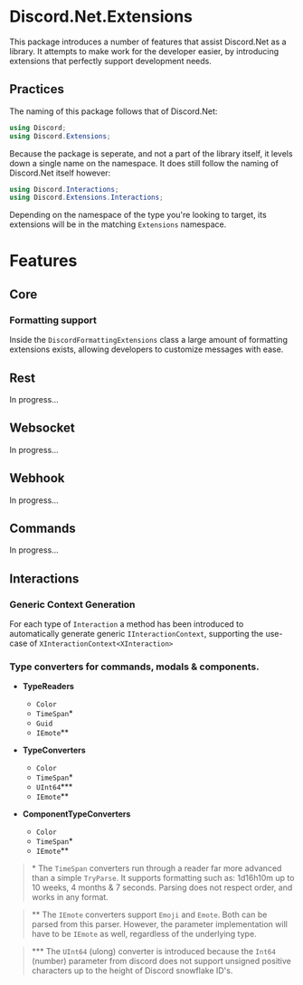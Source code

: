# Discord.Net.Extensions

This package introduces a number of features that assist Discord.Net as a library. 
It attempts to make work for the developer easier, by introducing extensions that perfectly support development needs.

## Practices

The naming of this package follows that of Discord.Net:

```cs
using Discord;
using Discord.Extensions;
```

Because the package is seperate, and not a part of the library itself, it levels down a single name on the namespace. 
It does still follow the naming of Discord.Net itself however:

```cs
using Discord.Interactions;
using Discord.Extensions.Interactions;
```

Depending on the namespace of the type you're looking to target, its extensions will be in the matching `Extensions` namespace.

# Features

## Core

### Formatting support

Inside the `DiscordFormattingExtensions` class a large amount of formatting extensions exists, allowing developers to customize messages with ease.

## Rest

In progress...

## Websocket

In progress...

## Webhook

In progress...

## Commands

In progress...

## Interactions

### Generic Context Generation

For each type of `Interaction` a method has been introduced to automatically generate generic `IInteractionContext`, 
supporting the use-case of `XInteractionContext<XInteraction>`

### Type converters for commands, modals & components.

- **TypeReaders**
  - `Color`
  - `TimeSpan`\*
  - `Guid`
  - `IEmote`\*\*

- **TypeConverters**
  - `Color`
  - `TimeSpan`\*
  - `UInt64`\*\*\*
  - `IEmote`\*\*

- **ComponentTypeConverters**
  - `Color`
  - `TimeSpan`\*
  - `IEmote`\*\*

> \* The `TimeSpan` converters run through a reader far more advanced than a simple `TryParse`. 
> It supports formatting such as: 1d16h10m up to 10 weeks, 4 months & 7 seconds. Parsing does not respect order, and works in any format.

> \*\* The `IEmote` converters support `Emoji` and `Emote`. Both can be parsed from this parser. 
> However, the parameter implementation will have to be `IEmote` as well, regardless of the underlying type.

> \*\*\* The `UInt64` (ulong) converter is introduced because the `Int64` (number) 
> parameter from discord does not support unsigned positive characters up to the height of Discord snowflake ID's.
